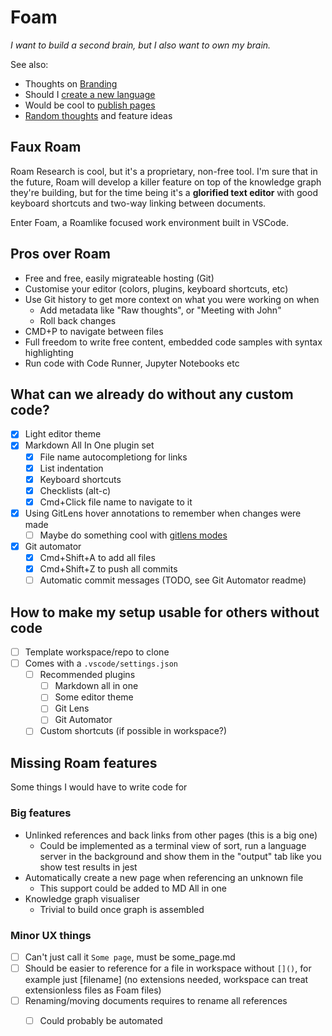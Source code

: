 # Foam

_I want to build a second brain, but I also want to own my brain._

See also:
- Thoughts on [Branding](branding.md)
- Should I [create a new language](creating_a_new_language.md)
- Would be cool to [publish pages](publishing_pages.md)
- [Random thoughts](random_thoughts.md) and feature ideas
  
## Faux Roam

Roam Research is cool, but it's a proprietary, non-free tool. I'm sure that in the future, Roam will develop a killer feature on top of the knowledge graph they're building, but for the time being it's a **glorified text editor** with good keyboard shortcuts and two-way linking between documents.

Enter Foam, a Roamlike focused work environment built in VSCode.

## Pros over Roam

- Free and free, easily migrateable hosting (Git)
- Customise your editor (colors, plugins, keyboard shortcuts, etc)
- Use Git history to get more context on what you were working on when
  -  Add metadata like "Raw thoughts", or "Meeting with John"
  -  Roll back changes
- CMD+P to navigate between files
- Full freedom to write free content, embedded code samples with syntax highlighting
- Run code with Code Runner, Jupyter Notebooks etc

## What can we already do without any custom code?

- [x] Light editor theme
- [x] Markdown All In One plugin set
  - [x] File name autocompletiong for links
  - [x] List indentation
  - [x] Keyboard shortcuts
  - [x] Checklists (alt-c)
  - [x] Cmd+Click file name to navigate to it
- [x] Using GitLens hover annotations to remember when changes were made
  - [ ] Maybe do something cool with [gitlens modes](https://github.com/eamodio/vscode-gitlens/tree/master/#modes-)
- [x] Git automator
  - [x] Cmd+Shift+A to add all files
  - [x] Cmd+Shift+Z to push all commits
  - [ ] Automatic commit messages (TODO, see Git Automator readme)

## How to make my setup usable for others without code
- [ ] Template workspace/repo to clone
- [ ] Comes with a `.vscode/settings.json`
  - [ ] Recommended plugins
    - [ ] Markdown all in one
    - [ ] Some editor theme
    - [ ] Git Lens
    - [ ] Git Automator
  - [ ] Custom shortcuts (if possible in workspace?)

## Missing Roam features

Some things I would have to write code for

### Big features

- Unlinked references and back links from other pages (this is a big one)
  - Could be implemented as a terminal view of sort, run a language server in the background and show them in the "output" tab like you show test results in jest
- Automatically create a new page when referencing an unknown file
  - This support could be added to MD All in one
- Knowledge graph visualiser
  - Trivial to build once graph is assembled

### Minor UX things

- [ ] Can't just call it `Some page`, must be some_page.md
- [ ] Should be easier to reference for a file in workspace without `[]()`, for example just [filename] (no extensions needed, workspace can treat extensionless files as Foam files)
- [ ] Renaming/moving documents requires to rename all references
  - [ ] Could probably be automated


